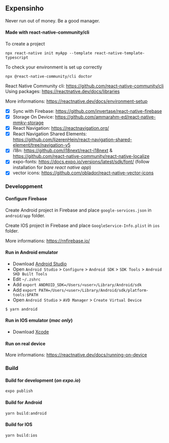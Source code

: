 ## Expensinho
Never run out of money. Be a good manager.

#### Made with react-native-community/cli
To create a project
```
npx react-native init myApp --template react-native-template-typescript
```

To check your environment is set up correctly
```
npx @react-native-community/cli doctor
```

React Native Community cli: https://github.com/react-native-community/cli
Using packages: https://reactnative.dev/docs/libraries

More informations: https://reactnative.dev/docs/environment-setup

- [x] Sync with Firebase: https://github.com/invertase/react-native-firebase    
- [x] Storage On Device: https://github.com/ammarahm-ed/react-native-mmkv-storage
- [x] React Navigation: https://reactnavigation.org/
- [x] React Navigation Shared Elements: https://github.com/IjzerenHein/react-navigation-shared-element/tree/navigation-v5    
- [x] i18n: https://github.com/i18next/react-i18next & https://github.com/react-native-community/react-native-localize    
- [x] expo-fonts: https://docs.expo.io/versions/latest/sdk/font/ (follow installation for _bare react native app_)   
- [x] vector icons: https://github.com/oblador/react-native-vector-icons    

### Developpment
#### Configure Firebase
Create Android project in Firebase and place `google-services.json` in `android/app` folder.    

Create IOS project in Firebase and place `GoogleService-Info.plist` in `ios` folder.    

More informations: https://rnfirebase.io/

#### Run in Android emulator
- Download [Android Studio](https://developer.android.com/studio)
- Open `Android Studio` > `Configure` > `Android SDK` > `SDK Tools` > `Android SKD Built Tools`
- Edit `~/.zshrc`
- Add `export ANDROID_SDK=/Users/<user>/Library/Android/sdk`
- Add `export PATH=/Users/<user>/Library/Android/sdk/platform-tools:$PATH`
- Open `Android Studio` > `AVD Manager` > `Create Virtual Device`
  
```
$ yarn android
```

#### Run in IOS emulator (_mac only_)
- Download [Xcode](https://developer.apple.com/xcode/)

#### Run on real device
More informations: https://reactnative.dev/docs/running-on-device

### Build
#### Build for development (_on expo.io_)
```
expo publish
```

#### Build for Android
```
yarn build:android
```

#### Build for IOS
````
yarn build:ios
````